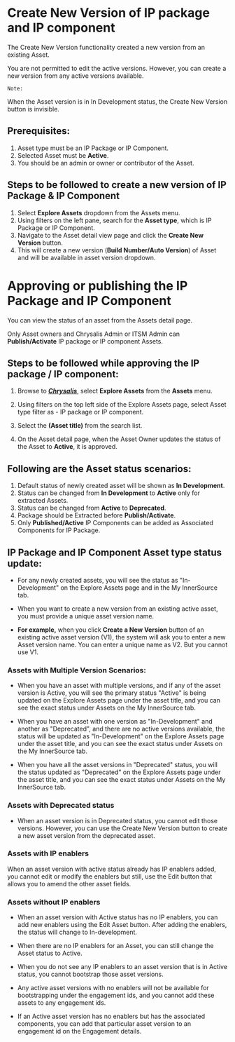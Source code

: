 # Create New Version of IP package and IP component

The Create New Version functionality created a new version from an existing Asset.

You are not permitted to edit the active versions. However, you can create a new version from any active versions available.

`Note:`  

When the Asset version is in In Development status, the Create New Version button is invisible. 

## Prerequisites:

1. Asset type must be an IP Package or IP Component. 
1. Selected Asset must be **Active**.
1. You should be an admin or owner or contributor of the Asset.


## Steps to be followed to create a new version of IP Package & IP Component

1. Select **Explore Assets** dropdown from the Assets menu.
2. Using filters on the left pane, search for the **Asset type**, which is IP Package or IP Component.
3. Navigate to the Asset detail view page and click the **Create New Version** button.
4. This will create a new version (**Build Number/Auto Version**) of Asset and will be available in asset version dropdown.

# Approving or publishing the IP Package and IP Component

You can view the status of an asset from the Assets detail page. 

Only Asset owners and Chrysalis Admin or ITSM Admin can **Publish/Activate** IP package or IP component Assets.

## Steps to be followed while approving the IP package / IP component:

1. Browse to [**_Chrysalis_**](https://aka.ms/Chrysalis/), select **Explore Assets** from the **Assets** menu.

2. Using filters on the top left side of the Explore Assets page, select Asset type filter as - IP package or IP component.

3. Select the **(Asset title)** from the search list.

4. On the Asset detail page, when the Asset Owner updates the status of the Asset to **Active**, it is approved. 

## Following are the Asset status scenarios:<br>

1. Default status of newly created asset will be shown as **In Development**.
2. Status can be changed from **In Development** to **Active** only for extracted Assets.
3. Status can be changed from **Active** to **Deprecated**.
4. Package should be Extracted before **Publish/Activate**.
5. Only **Published/Active** IP Components can be added as Associated Components for IP Package. 

## IP Package and IP Component Asset type status update:

- For any newly created assets, you will see the status as "In-Development" on the Explore Assets page and in the My InnerSource tab.

- When you want to create a new version from an existing active asset, you must provide a unique asset version name.

- **For example,** when you click **Create a New Version** button of an existing active asset version (V1), the system will ask you to enter a new Asset version name. You can enter a unique name as V2. But you cannot use V1.

### Assets with Multiple Version Scenarios:

  - When you have an asset with multiple versions, and if any of the asset version is Active, you will see the primary status "Active" is being updated on the Explore Assets page under the asset title, and you can see the exact status under Assets on the My InnerSource tab.

- When you have an asset with one version as "In-Development" and another as "Deprecated", and there are no active versions available, the status will be updated as "In-Development" on the Explore Assets page under the asset title, and you can see the exact status under Assets on the My InnerSource tab.

- When you have all the asset versions in "Deprecated" status, you will the status updated as "Deprecated" on the Explore Assets page under the asset title, and you can see the exact status under Assets on the My InnerSource tab.

### Assets with Deprecated status

- When an asset version is in Deprecated status, you cannot edit those versions. However, you can use the Create New Version button to create a new asset version from the deprecated asset.

### Assets with IP enablers

When an asset version with active status already has IP enablers added, you cannot edit or modify the enablers but still, use the Edit button that allows you to amend the other asset fields.

### Assets without IP enablers

- When an asset version with Active status has no IP enablers, you can add new enablers using the Edit Asset button. After adding the enablers, the status will change to In-development.

- When there are no IP enablers for an Asset, you can still change the Asset status to Active.

- When you do not see any IP enablers to an asset version that is in Active status, you cannot bootstrap those asset versions.

- Any active asset versions with no enablers will not be available for bootstrapping under the engagement ids, and you cannot add these assets to any engagement ids.

- If an Active asset version has no enablers but has the associated components, you can add that particular asset version to an engagement id on the Engagement details.
</br>
</br>
</br>